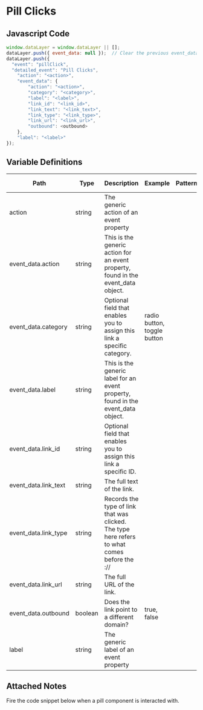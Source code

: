 # Pill Clicks

### 

## Javascript Code
```js
window.dataLayer = window.dataLayer || [];
dataLayer.push({ event_data: null });  // Clear the previous event_data object.
dataLayer.push({
  "event": "pillClick",
  "detailed_event": "Pill Clicks",
    "action": "<action>",
    "event_data": {
        "action": "<action>",
        "category": "<category>",
        "label": "<label>",
        "link_id": "<link_id>",
        "link_text": "<link_text>",
        "link_type": "<link_type>",
        "link_url": "<link_url>",
        "outbound": <outbound>
    },
    "label": "<label>"
});
```

## Variable Definitions

|Path|Type|Description|Example|Pattern|Min Length|Max Length|Minimum|Maximum|Multiple Of|
| --- | --- | --- | --- | --- | --- | --- | --- | --- | --- |
|action|string|The generic action of an event property||||||||
|event_data.action|string|This is the generic action for an event property, found in the event\_data object.||||||||
|event_data.category|string|Optional field that enables you to assign this link a specific category.|radio button, toggle button|||||||
|event_data.label|string|This is the generic label for an event property, found in the event\_data object.||||||||
|event_data.link_id|string|Optional field that enables you to assign this link a specific ID.||||||||
|event_data.link_text|string|The full text of the link.||||||||
|event_data.link_type|string|Records the type of link that was clicked. The type here refers to what comes before the :\/\/||||||||
|event_data.link_url|string|The full URL of the link.||||||||
|event_data.outbound|boolean|Does the link point to a different domain?|true, false|||||||
|label|string|The generic label of an event property||||||||

## Attached Notes

<p><span data-sheets-value="{&quot;1&quot;:2,&quot;2&quot;:&quot;Fire the code snippet below when a pill component is interacted with.&quot;}" data-sheets-userformat="{&quot;2&quot;:14849,&quot;3&quot;:{&quot;1&quot;:0},&quot;12&quot;:0,&quot;14&quot;:{&quot;1&quot;:2,&quot;2&quot;:0},&quot;15&quot;:&quot;Arial&quot;,&quot;16&quot;:11}">Fire the code snippet below when a pill component is interacted with.</span></p>
<p><span data-sheets-value="{&quot;1&quot;:2,&quot;2&quot;:&quot;Fire the code snippet below when a pill component is interacted with.&quot;}" data-sheets-userformat="{&quot;2&quot;:14849,&quot;3&quot;:{&quot;1&quot;:0},&quot;12&quot;:0,&quot;14&quot;:{&quot;1&quot;:2,&quot;2&quot;:0},&quot;15&quot;:&quot;Arial&quot;,&quot;16&quot;:11}"><img title="Pill Tracking" src="&quot;https:/github.com/searchdiscovery/client-fti-ga4-dl-spec/blob/main/images/Pill%20Tracking.png&quot;" alt="" /></span></p>
